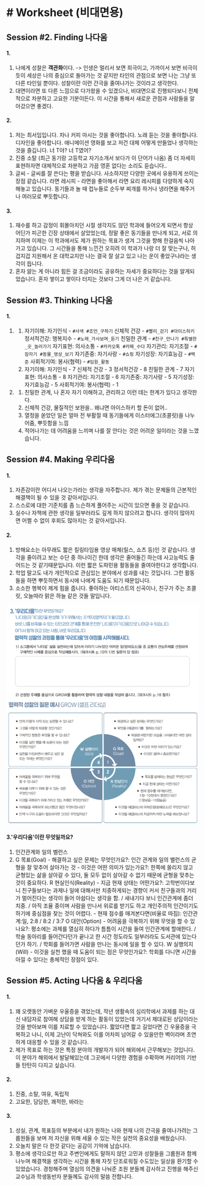 # # Worksheet (비대면용)

## Session #2. Finding 나다움

#### 1.
1) 나에게 성찰은 **객관화**이다.
	-> 인생은 멀리서 보면 희극이고, 가까이서 보면 비극이듯이 세상은 나의 중심으로 돌아가는 것 같지만 타인의 관점으로 보면 나는 그냥 또 다른 타인일 뿐이다. 성찰이란 이런 간극을 줄여나가는 것이라고 생각한다.
2) 대면이라면 또 다른 느낌으로 다가왔을 수 있겠으나, 비대면으로 진행되다보니 전체적으로 차분하고 고요한 기분이든다. 이 시간을 통해서 새로운 관점과 사람들을 알아갔으면 좋겠다.

#### 2.
1) 저는 최서임입니다.
	차나 커피 마시는 것을 좋아합니다.
	노래 듣는 것을 좋아합니다.
	디자인을 좋아합니다.
	애니메이션 영화를 보고 저건 대체 어떻게 만들었나 생각하는 것을 즐깁니다.
	너 T야? 너 T였어?
1) 진중 소탈 (최근 동기랑 고등학교 자기소개서 보다가 이 단어가 나옴) 좀 더 자세히 표현하자면 대체적으로 차분하고 가끔 영혼 없다는 소리도 듣습니다..
2) 글씨 - 글씨를 잘 쓴다는 평을 받습니다. 사소하지만 다양한 곳에서 유용하게 쓰이는 장점 같습니다.
	라면 레시피 - 라면을 좋아해서 라면 요리 레시피를 다양하게 숙지 해놓고 있습니다. 동기들과 놀 때 컵누들로 순두부 찌개를 하거나 냉라면을 해주거나 여러모로 뿌듯합니다.

#### 3.
1) 재수를 하고 감정이 휘몰아치던 시절 생각지도 않던 학과에 들어오게 되면서 항상 어딘가 피곤한 긴장 상태에서 살았었는데, 정말 좋은 동기들을 만나게 되고, 서로 의지하며 이제는 이 학과에서도 제가 원하는 목표가 생겨 그것을 향해 한걸음씩 나아가고 있습니다. 그 시간들을 통해 느낀건 오히려 이 학과가 나랑 더 잘 맞는구나, 허겁지겁 지원해서 온 대학교지만 나는 결국 잘 살고 있고 나는 운이 좋았구나라는 생각이 듭니다.
2) 혼자 앓는 게 아니라 힘든 걸 조금이라도 공유하는 자세가 중요하다는 것을 알게되었습니다. 혼자 쌓이고 쌓이다 터지는 것보다 그게 더 나은 거 같습니다.

## Session #3. Thinking 나다움

#### 1.
1) 
	1) 자기이해: 자기인식 - `#사색 #조언_구하기`
		신체적 건강 - `#빨리_걷기 #아이스하키`
		정서적건강: 행복지수 - `#노래_가사보며_듣기`
		친밀한 관계 - `#친구_만나기 #특별한_곳_놀러가기`
		자기표현: 의사소통 - `#카카오톡 #카페_수다`
		자기관리: 자기조절 - `#잠자기 #동물_영상_보기`
		자기존중: 자기사랑 - `#쇼핑`
		자기성장: 자기효능감 - `#백준`
		사회적기여: 봉사(협력) - `#임원_활동`
	2) 자기이해: 자기인식 - 7
		신체적 건강 - 3
		정서적건강 - 8
		친밀한 관계 - 7
		자기표현: 의사소통 - 8
		자기관리: 자기조절 - 6
		자기존중: 자기사랑 - 5
		자기성장: 자기효능감 - 5
		사회적기여: 봉사(협력) - 1
2) 
	1) 친밀한 관계, 나 혼자 자기 이해하고, 관리하고 이런 데는 한계가 있다고 생각한다.
	2) 신체적 건강, 물질적인 보완을.. 왜냐면 아이스하키 할 돈이 없어..
	3) 열정을 쏟았던 일은 얼마 전 부활절 때 동기들에게 이스터에그(초콜릿)을 나누어줌, 뿌듯함을 느낌
	4) 적어나가는 데 어려움을 느끼며 나를 잘 안다는 것은 어려운 일이라는 것을 느꼈습니다.

## Session #4. Making 우리다움

#### 1.
1) 자존감이란 어디서 나오는가라는 생각을 자주합니다. 제가 겪는 문제들의 근본적인 해결책이 될 수 있을 것 같아서입니다.
2) 스스로에 대한 기준치를 좀 느슨하게 풀어주는 시간이 있으면 좋을 것 같습니다.
3) 실수나 자책에 관한 생각을 일부러라도 깊게 하지 않으려고 합니다. 생각이 많아지면 어쩔 수 없이 후회도 많아지는 것 같아서입니다.

#### 2.
1) 방해요소는 아무래도 짧은 킬링타임용 영상 매체(릴스, 쇼츠 등)인 것 같습니다. 생각을 줄이려고 보는 수단 중 하나이긴 한데 생각은 줄어들긴 하는데 사고능력도 줄어드는 것 같기때문입니다. 이런 짧은 도파민용 활동들을 줄여야한다고 생각합니다.
2) 학업 말고도 내가 개인적으로 관심있는 분야에서 성과를 내는 것입니다. 그런 활동들을 하면 뿌듯하면서 동시에 나에게 도움도 되기 때문입니다.
3) 소소한 행복이 제게 힘을 줍니다. 좋아하는 아티스트의 신곡이나, 친구가 주는 초콜릿, 오늘따라 맑은 하늘 같은 것들 말입니다.

![](../../../../Z.%20Docs/img/Pasted%20image%2020240406152448.png)
![](../../../../Z.%20Docs/img/Pasted%20image%2020240406152513.png)
#### 3.'우리다움'이란 무엇일까요?
1) 인간관계와 일의 벨런스
2) G 목표(Goal)
		- 해결하고 싶은 문제는 무엇인가요?: 인간 관계와 일의 밸런스의 균형을 잘 맞추어 살아가는 것
		- 이것은 어떤 의미가 있는가요?: 한쪽에 쏠리지 않고 균형있는 삶을 살아갈 수 있다, 둘 모두 없이 살아갈 수 없기 때문에 균형을 맞추는 것이 중요하다.
	R 현실인식(Reality)
		- 지금 현재 상태는 어떤가요?: 고학번이다보니 친구들보다는 과제나 일에 대해서만 치중하게되는 경향이 커서 친구들과의 거리가 멀어진다는 생각이 들어 아쉽다는 생각을 함. / 새내기다 보니 인간관계에 좀더 치중. / 아직 조율 중이며 사람을 만나서 위로를 받기도 하고 개인주의적 인간이기도 하기에 중심점을 찾는 것이 어렵다.
		- 현재 점수를 매겨본다면(비율로 따짐): 인간관계:일, 2:8 / 8:2 / 3:7
	O 대안(Option)
		- 어려움을 극복하기 위해 무엇을 할 수 있나요?: 평소에는 과제를 열심히 하다가 틈틈이 시간을 들여 인간관계에 할애한다. / 학술 동아리를 들어간다던가 끝나고 한 시간 정도라도 일부러라도 도서관에 있는다던가 하기. / 학회를 들어가면 사람을 만나는 동시에 일을 할 수 있다.
	W 실행의지(Will)
		- 이것을 실천 했을 때 도움이 되는 점은 무엇인가요?: 학회를 다니면 시간을 아낄 수 있다는 총체적인 장점이 있다.

## Session #5. Acting 나다움 & 우리다움

#### 1.
1) 꽤 오랫동안 가벼운 우울증을 겪었는데, 작년 생활속의 심리학에서 과제를 하는 대신 내담자로 참여해 상담을 받게 하는 활동이 있었는데 거기서 제대로된 상담이라는 것을 받아보며 이를 치료할 수 있었습니다. 짧았다면 짧고 길었다면 긴 우울증을 극복하고 나니, 이제 고난이 닥쳐와도 이를 어차피 넘어갈 수 있을만한 벽이라며 초연하게 대응할 수 있을 것 같습니다.
2) 제가 목표로 하는 것은 특정 분야의 개발자가 되어 해외에서 근무해보는 것입니다. 이 분야가 해외에서 발달해있는데 그곳에서 다양한 경험을 수확하며 커리어의 기반들 탄탄히 다지고 싶습니다.

#### 2.
1) 진중, 소탈, 여유, 독립적
2) 고요한, 담담한, 쾌적한, 바라는

#### 3.
1) 성실, 관계, 목표등의 부분에서 내가 원하는 나와 현재 나의 간극을 줄여나가려는 그룹원들을 보며 저 자신을 위해 세울 수 있는 작은 실천의 중요성을 배웠습니다.
2) 오늘치 말은 다 한것 같다는 공감이 기억에 남습니다.
3) 평소에 생각으로만 하고 주변인에게도 말하지 않던 고민과 성찰들을 그룹원과 함께 나누며 해결책을 생각하는 시간을 통해 자칫 단조로워질 수도있는 일상을 환기할 수 있었습니다. 경청해주며 열심의 의견을 나눠준 조원 분들께 감사하고 진행을 해주신 교수님과 학생동반자 분들께도 감사의 말씀 전합니다.